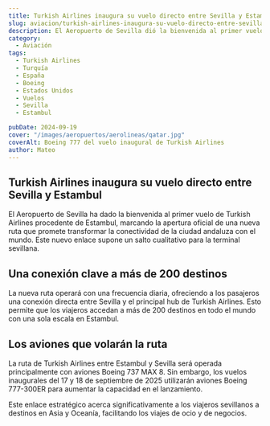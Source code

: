 ```yaml
---
title: Turkish Airlines inaugura su vuelo directo entre Sevilla y Estambul
slug: aviacion/turkish-airlines-inaugura-su-vuelo-directo-entre-sevilla-y-estambul
description: El Aeropuerto de Sevilla dió la bienvenida al primer vuelo de Turkish Airlines procedente de Estambul.
category:
  - Aviación
tags:
  - Turkish Airlines
  - Turquía
  - España
  - Boeing
  - Estados Unidos
  - Vuelos
  - Sevilla
  - Estambul

pubDate: 2024-09-19
cover: "/images/aeropuertos/aerolineas/qatar.jpg"
coverAlt: Boeing 777 del vuelo inaugural de Turkish Airlines
author: Mateo 
---
```


## Turkish Airlines inaugura su vuelo directo entre Sevilla y Estambul
El Aeropuerto de Sevilla ha dado la bienvenida al primer vuelo de Turkish Airlines procedente de Estambul, marcando la apertura oficial de una nueva ruta que promete transformar la conectividad de la ciudad andaluza con el mundo. Este nuevo enlace supone un salto cualitativo para la terminal sevillana.

## Una conexión clave a más de 200 destinos
La nueva ruta operará con una frecuencia diaria, ofreciendo a los pasajeros una conexión directa entre Sevilla y el principal hub de Turkish Airlines. Esto permite que los viajeros accedan a más de 200 destinos en todo el mundo con una sola escala en Estambul.

## Los aviones que volarán la ruta
La ruta de Turkish Airlines entre Estambul y Sevilla será operada principalmente con aviones Boeing 737 MAX 8. 
Sin embargo, los vuelos inaugurales del 17 y 18 de septiembre de 2025 utilizarán aviones Boeing 777-300ER para aumentar la capacidad en el lanzamiento.


Este enlace estratégico acerca significativamente a los viajeros sevillanos a destinos en Asia y Oceanía, facilitando los viajes de ocio y de negocios.